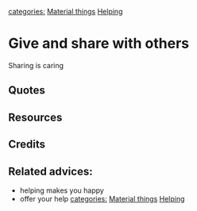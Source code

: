 [categories:](../categories/index.md) [Material things](../categories/Material%20things.md) [Helping](../categories/Helping.md)
# Give and share with others

Sharing is caring


## Quotes

## Resources

## Credits

## Related advices:

- helping makes you happy
- offer your help
[categories:](../categories/index.md) [Material things](../categories/Material%20things.md) [Helping](../categories/Helping.md)